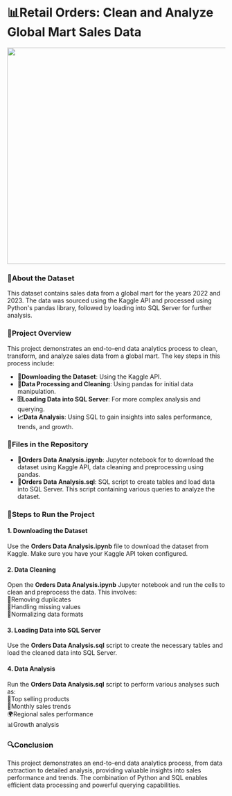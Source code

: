 # 📊Retail Orders: Clean and Analyze Global Mart Sales Data
<p align="center"> <img width="700" height="500" src="https://github.com/user-attachments/assets/b97b1dac-bcb0-419e-906e-914475add3c2"/></p>


### 📄About the Dataset
This dataset contains sales data from a global mart for the years 2022 and 2023. 
The data was sourced using the Kaggle API and processed using Python's pandas library, followed by loading into SQL Server for further analysis.

### 🚀Project Overview
This project demonstrates an end-to-end data analytics process to clean, transform, and analyze sales data from a global mart. The key steps in this process include:

- **🛒Downloading the Dataset**: Using the Kaggle API.
- **🧹Data Processing and Cleaning**: Using pandas for initial data manipulation.
- **🗄️Loading Data into SQL Server**: For more complex analysis and querying.
- **📈Data Analysis**: Using SQL to gain insights into sales performance, trends, and growth.

### 📁Files in the Repository
- **📓Orders Data Analysis.ipynb**:
    Jupyter notebook for to download the dataset using Kaggle API, data cleaning and preprocessing using pandas.
- **📜Orders Data Analysis.sql**:
    SQL script to create tables and load data into SQL Server. This script containing various queries to analyze the dataset.

### 📝Steps to Run the Project
#### 1. Downloading the Dataset
Use the **Orders Data Analysis.ipynb** file to download the dataset from Kaggle. Make sure you have your Kaggle API token configured.
#### 2. Data Cleaning
Open the **Orders Data Analysis.ipynb** Jupyter notebook and run the cells to clean and preprocess the data. This involves:
<br/>
🚫Removing duplicates
<br/>
🔧Handling missing values
<br/>
📐Normalizing data formats
#### 3. Loading Data into SQL Server
Use the **Orders Data Analysis.sql** script to create the necessary tables and load the cleaned data into SQL Server.
#### 4. Data Analysis
Run the **Orders Data Analysis.sql** script to perform various analyses such as:
<br/>
🥇Top selling products
<br/>
📅Monthly sales trends
<br/>
🌍Regional sales performance
<br/>
📊Growth analysis

### 🔍Conclusion
This project demonstrates an end-to-end data analytics process, from data extraction to detailed analysis, providing valuable insights into sales performance and trends.
The combination of Python and SQL enables efficient data processing and powerful querying capabilities.
